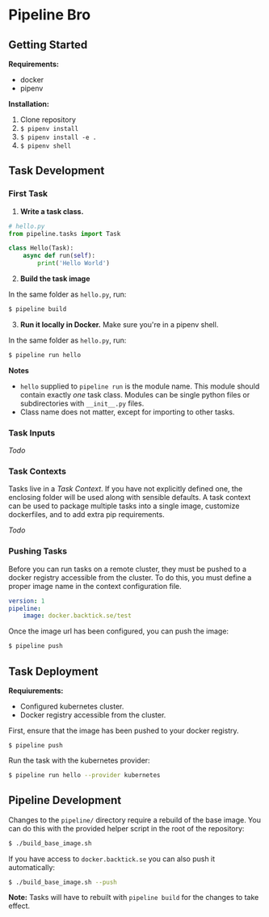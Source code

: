 # Pipeline Bro

## Getting Started

**Requirements:**
- docker
- pipenv


**Installation:**
1. Clone repository
1. `$ pipenv install`
1. `$ pipenv install -e .`
1. `$ pipenv shell`

## Task Development

### First Task

1. **Write a task class.**

```python
# hello.py
from pipeline.tasks import Task

class Hello(Task):
    async def run(self):
        print('Hello World')
```

2. **Build the task image**

In the same folder as `hello.py`, run:

```bash
$ pipeline build
```

3. **Run it locally in Docker.** Make sure you're in a pipenv shell.

In the same folder as `hello.py`, run:

```bash
$ pipeline run hello
```

**Notes**
- `hello` supplied to `pipeline run` is the module name. This module should contain exactly *one* task class. Modules can be single python files or subdirectories with `__init__.py` files.
- Class name does not matter, except for importing to other tasks.

### Task Inputs

*Todo*

### Task Contexts

Tasks live in a *Task Context*. If you have not explicitly defined one, the enclosing folder will be used along with sensible defaults. A task context can be used to package multiple tasks into a single image, customize dockerfiles, and to add extra pip requirements.

*Todo*

### Pushing Tasks

Before you can run tasks on a remote cluster, they must be pushed to a docker registry accessible from the cluster. To do this, you must define a proper image name in the context configuration file.

```yaml
version: 1
pipeline:
    image: docker.backtick.se/test
```

Once the image url has been configured, you can push the image:

```bash
$ pipeline push
```

## Task Deployment

**Requiurements:**
- Configured kubernetes cluster.
- Docker registry accessible from the cluster.

First, ensure that the image has been pushed to your docker registry.

```
$ pipeline push
```

Run the task with the kubernetes provider:

```bash
$ pipeline run hello --provider kubernetes
```

## Pipeline Development

Changes to the `pipeline/` directory require a rebuild of the base image. You can do this with the provided helper script in the root of the repository:

```bash
$ ./build_base_image.sh
```

If you have access to `docker.backtick.se` you can also push it automatically:

```bash
$ ./build_base_image.sh --push
```

**Note:** Tasks will have to rebuilt with `pipeline build` for the changes to take effect.
